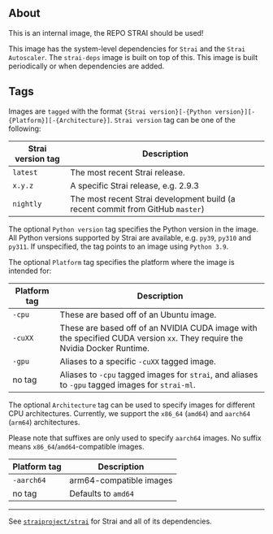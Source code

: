 ## About
This is an internal image, the REPO STRAI should be used!


This image  has the system-level dependencies for `Strai` and the `Strai Autoscaler`. The `strai-deps` image is built on top of this. This image is built periodically or when dependencies are added.

## Tags

Images are `tagged` with the format `{Strai version}[-{Python version}][-{Platform}][-{Architecture}]`. `Strai version` tag can be one of the following:

| Strai version tag | Description |
| --------------- | ----------- |
| `latest`                     | The most recent Strai release. |
| `x.y.z`                      | A specific Strai release, e.g. 2.9.3 |
| `nightly`                    | The most recent Strai development build (a recent commit from GitHub `master`) |

The optional `Python version` tag specifies the Python version in the image. All Python versions supported by Strai are available, e.g. `py39`, `py310` and `py311`. If unspecified, the tag points to an image using `Python 3.9`.

The optional `Platform` tag specifies the platform where the image is intended for:

| Platform tag | Description |
| --------------- | ----------- |
| `-cpu`  | These are based off of an Ubuntu image. |
| `-cuXX` | These are based off of an NVIDIA CUDA image with the specified CUDA version `xx`. They require the Nvidia Docker Runtime. |
| `-gpu`  | Aliases to a specific `-cuXX` tagged image. |
| no tag  | Aliases to `-cpu` tagged images for `strai`, and aliases to ``-gpu`` tagged images for `strai-ml`. |

The optional `Architecture` tag can be used to specify images for different CPU architectures.
Currently, we support the `x86_64` (`amd64`) and `aarch64` (`arm64`) architectures.

Please note that suffixes are only used to specify `aarch64` images. No suffix means
`x86_64`/`amd64`-compatible images.

| Platform tag | Description             |
|--------------|-------------------------|
| `-aarch64`   | arm64-compatible images |
| no tag       | Defaults to `amd64`     |


----

See [`straiproject/strai`](https://hub.docker.com/repository/docker/straiproject/strai) for Strai and all of its dependencies.
